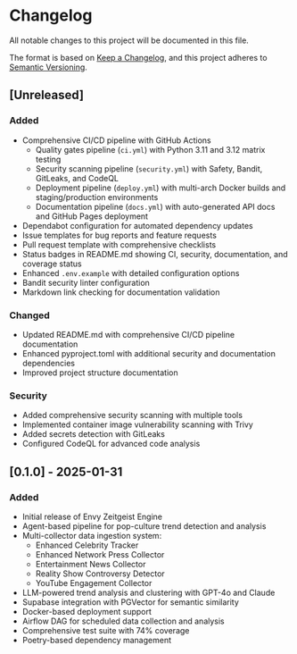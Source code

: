 # Changelog

All notable changes to this project will be documented in this file.

The format is based on [Keep a Changelog](https://keepachangelog.com/en/1.0.0/),
and this project adheres to [Semantic Versioning](https://semver.org/spec/v2.0.0.html).

## [Unreleased]

### Added
- Comprehensive CI/CD pipeline with GitHub Actions
  - Quality gates pipeline (`ci.yml`) with Python 3.11 and 3.12 matrix testing
  - Security scanning pipeline (`security.yml`) with Safety, Bandit, GitLeaks, and CodeQL
  - Deployment pipeline (`deploy.yml`) with multi-arch Docker builds and staging/production environments
  - Documentation pipeline (`docs.yml`) with auto-generated API docs and GitHub Pages deployment
- Dependabot configuration for automated dependency updates
- Issue templates for bug reports and feature requests
- Pull request template with comprehensive checklists
- Status badges in README.md showing CI, security, documentation, and coverage status
- Enhanced `.env.example` with detailed configuration options
- Bandit security linter configuration
- Markdown link checking for documentation validation

### Changed
- Updated README.md with comprehensive CI/CD pipeline documentation
- Enhanced pyproject.toml with additional security and documentation dependencies
- Improved project structure documentation

### Security
- Added comprehensive security scanning with multiple tools
- Implemented container image vulnerability scanning with Trivy
- Added secrets detection with GitLeaks
- Configured CodeQL for advanced code analysis

## [0.1.0] - 2025-01-31

### Added
- Initial release of Envy Zeitgeist Engine
- Agent-based pipeline for pop-culture trend detection and analysis
- Multi-collector data ingestion system:
  - Enhanced Celebrity Tracker
  - Enhanced Network Press Collector
  - Entertainment News Collector
  - Reality Show Controversy Detector
  - YouTube Engagement Collector
- LLM-powered trend analysis and clustering with GPT-4o and Claude
- Supabase integration with PGVector for semantic similarity
- Docker-based deployment support
- Airflow DAG for scheduled data collection and analysis
- Comprehensive test suite with 74% coverage
- Poetry-based dependency management